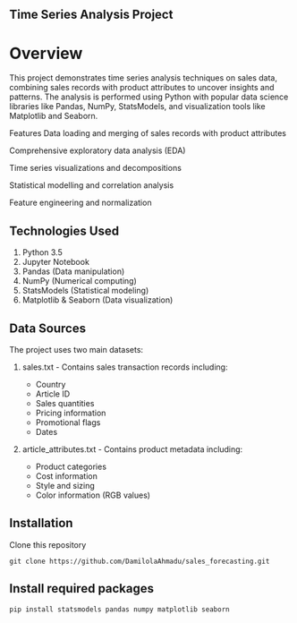 ## Time Series Analysis Project
# Overview
This project demonstrates time series analysis techniques on sales data, combining sales records with product attributes to uncover insights and patterns. The analysis is performed using Python with popular data science libraries like Pandas, NumPy, StatsModels, and visualization tools like Matplotlib and Seaborn.

Features
Data loading and merging of sales records with product attributes

Comprehensive exploratory data analysis (EDA)

Time series visualizations and decompositions

Statistical modelling and correlation analysis

Feature engineering and normalization

## Technologies Used
1. Python 3.5
2. Jupyter Notebook
3. Pandas (Data manipulation)
4. NumPy (Numerical computing)
5. StatsModels (Statistical modeling)
6. Matplotlib & Seaborn (Data visualization)

## Data Sources
The project uses two main datasets:
1. sales.txt - Contains sales transaction records including:
    - Country
    - Article ID
    - Sales quantities
    - Pricing information
    - Promotional flags
    - Dates

2. article_attributes.txt - Contains product metadata including:
    - Product categories
    - Cost information
    - Style and sizing
    - Color information (RGB values)

## Installation
Clone this repository
```
git clone https://github.com/DamilolaAhmadu/sales_forecasting.git
```

## Install required packages
```
pip install statsmodels pandas numpy matplotlib seaborn
```
